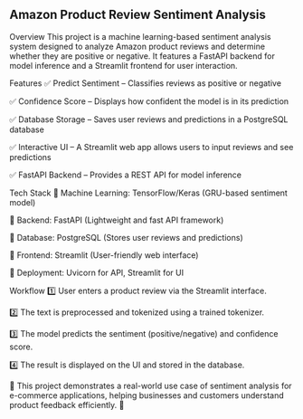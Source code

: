 ## Amazon Product Review Sentiment Analysis
Overview
This project is a machine learning-based sentiment analysis system designed to analyze Amazon product reviews and determine whether they are positive or negative. It features a FastAPI backend for model inference and a Streamlit frontend for user interaction.

Features
✅ Predict Sentiment – Classifies reviews as positive or negative

✅ Confidence Score – Displays how confident the model is in its prediction

✅ Database Storage – Saves user reviews and predictions in a PostgreSQL database

✅ Interactive UI – A Streamlit web app allows users to input reviews and see predictions

✅ FastAPI Backend – Provides a REST API for model inference

Tech Stack
🔹 Machine Learning: TensorFlow/Keras (GRU-based sentiment model)

🔹 Backend: FastAPI (Lightweight and fast API framework)

🔹 Database: PostgreSQL (Stores user reviews and predictions)

🔹 Frontend: Streamlit (User-friendly web interface)

🔹 Deployment: Uvicorn for API, Streamlit for UI

Workflow
1️⃣ User enters a product review via the Streamlit interface.

2️⃣ The text is preprocessed and tokenized using a trained tokenizer.

3️⃣ The model predicts the sentiment (positive/negative) and confidence score.

4️⃣ The result is displayed on the UI and stored in the database.


🎯 This project demonstrates a real-world use case of sentiment analysis for e-commerce applications, helping businesses and customers understand product feedback efficiently. 🚀
